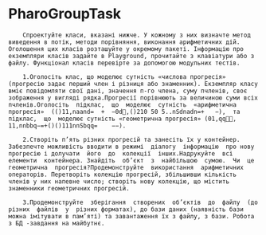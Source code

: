 # PharoGroupTask

        Спроектуйте класи, вказані нижче. У кожному з них визначте метод виведення в потік, методи порівняння, виконання арифметичних дій. Оголошення цих класів розташуйте у окремому пакеті. Інформацію про екземпляри класів задайте в Playground, прочитайте з клавіатури або з файлу. Функціонал класів перевірте за допомогою модульних тестів.

        1.Оголосіть клас, що моделює сутність «числова прогресія» (прогресію задає перший член і різниця або знаменник). Екземпляр класу вміє повідомляти свої дані, значення п-го члена, суму пчленів, своє зображення у вигляді рядка.Прогресії порівнюють за величиною суми всіх пчленів.Оголосіть  підклас,  що  моделює  сутність  «арифметична  прогресія»  (()11,naand=  +  −0d,()210 50 5..nSdnadn=+   −),  та  підклас,  що  моделює сутність «геометрична прогресія» (01,qq, 11,nnbbq−=+()()111nnSbqq=    −−).
        
        2.Створіть п’ять різних прогресій та занесіть їх у контейнер. Забезпечте можливість вводити в режимі  діалогу  інформацію  про нову  прогресію і долучати  його  до  колекції  інших.Надрукуйте  всі  елементи  контейнера. Знайдіть  об’єкт  з  найбільшою  сумою.  Чи  це геометрична  прогресія?Продемонструйте  використання  арифметичних  операторів. Перетворіть колекцію прогресій, збільшивши кількість членів у них напевне число; створіть нову колекцію, що містить знаменники геометричних прогресій.
        
        3.Продемонструйте  зберігання  створених  об’єктів  до  файлу  (до  різних  файлів  у  різних форматах), до бази даних (наявність бази можна імітувати в пам’яті) та завантаження їх з файлу, з бази. Робота з БД -завдання на майбутнє.
